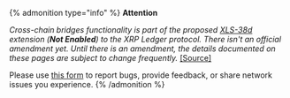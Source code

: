 {% admonition type="info" %}
**Attention**

_Cross-chain bridges functionality is part of the proposed [XLS-38d](https://github.com/XRPLF/XRPL-Standards/discussions/92) extension (**Not Enabled**) to the XRP Ledger protocol. There isn't an official amendment yet. Until there is an amendment, the details documented on these pages are subject to change frequently._ [[Source]](https://github.com/seelabs/rippled/tree/xbridge "Source")<!-- SPELLING_IGNORE: 30d -->

Please use [this form](https://forms.gle/dvBe1Q1pH28TzB7o7) to report bugs, provide feedback, or share network issues you experience.
{% /admonition %}
